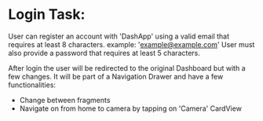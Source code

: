 # Login Task:
User can register an account with 'DashApp' using a valid email that requires at least 8 characters. example: 'example@example.com' User must also provide a password that requires at least 5 characters.

After login the user will be redirected to the original Dashboard but with a few changes. It will be part of a Navigation Drawer and have a few functionalities:
- Change between fragments
- Navigate on from home to camera by tapping on 'Camera' CardView
